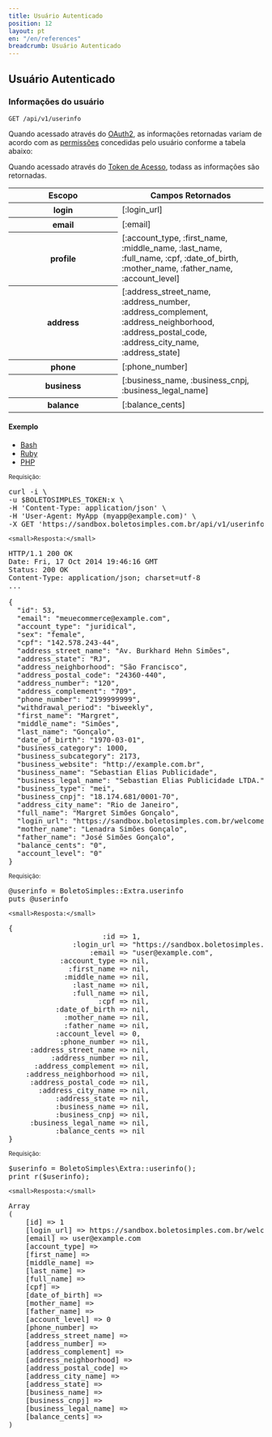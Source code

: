 ```yaml
---
title: Usuário Autenticado
position: 12
layout: pt
en: "/en/references"
breadcrumb: Usuário Autenticado
---
```


## Usuário Autenticado

### Informações do usuário

`GET /api/v1/userinfo`

Quando acessado através do [OAuth2](/authentication/oauth2), as informações retornadas variam de acordo com as [permissões](/authentication/permissions) concedidas pelo usuário conforme a tabela abaixo:

Quando acessado através do [Token de Acesso](/authentication/token), todass as informações são retornadas.

<table class='table table-bordered'>
  <thead>
    <tr>
      <th width="200px">Escopo</th>
      <th>Campos Retornados</th>
    </tr>
  </thead>
  <tbody>
    <tr>
      <th>login</th>
      <td>[:login_url]</td>
    </tr>
    <tr>
      <th>email</th>
      <td>[:email]</td>
    </tr>
    <tr>
      <th>profile</th>
      <td>[:account_type, :first_name, :middle_name, :last_name, :full_name, :cpf, :date_of_birth, :mother_name, :father_name, :account_level]</td>
    </tr>
    <tr>
      <th>address</th>
      <td>[:address_street_name, :address_number, :address_complement, :address_neighborhood, :address_postal_code, :address_city_name, :address_state]</td>
    </tr>
    <tr>
      <th>phone</th>
      <td>[:phone_number]</td>
    </tr>
    <tr>
      <th>business</th>
      <td>[:business_name, :business_cnpj, :business_legal_name]</td>
    </tr>
    <tr>
      <th>balance</th>
      <td>[:balance_cents]</td>
    </tr>
  </tbody>
</table>

#### Exemplo

<ul class="nav nav-tabs" role="tablist">
  <li class="active"><a href="#bash" role="tab" data-toggle="tab">Bash</a></li>
  <li><a href="#ruby" role="tab" data-toggle="tab">Ruby</a></li>
  <li><a href="#php" role="tab" data-toggle="tab">PHP</a></li>
</ul>

<div class="tab-content">
  <div class="tab-pane active" id="bash">
    <small>Requisição:</small>

<pre class="bash">
curl -i \
-u $BOLETOSIMPLES_TOKEN:x \
-H 'Content-Type: application/json' \
-H 'User-Agent: MyApp (myapp@example.com)' \
-X GET 'https://sandbox.boletosimples.com.br/api/v1/userinfo'
</pre>

    <small>Resposta:</small>

<pre class="http">
HTTP/1.1 200 OK
Date: Fri, 17 Oct 2014 19:46:16 GMT
Status: 200 OK
Content-Type: application/json; charset=utf-8
...

{
  "id": 53,
  "email": "meuecommerce@example.com",
  "account_type": "juridical",
  "sex": "female",
  "cpf": "142.578.243-44",
  "address_street_name": "Av. Burkhard Hehn Simões",
  "address_state": "RJ",
  "address_neighborhood": "São Francisco",
  "address_postal_code": "24360-440",
  "address_number": "120",
  "address_complement": "709",
  "phone_number": "2199999999",
  "withdrawal_period": "biweekly",
  "first_name": "Margret",
  "middle_name": "Simões",
  "last_name": "Gonçalo",
  "date_of_birth": "1970-03-01",
  "business_category": 1000,
  "business_subcategory": 2173,
  "business_website": "http://example.com.br",
  "business_name": "Sebastian Elias Publicidade",
  "business_legal_name": "Sebastian Elias Publicidade LTDA.",
  "business_type": "mei",
  "business_cnpj": "18.174.681/0001-70",
  "address_city_name": "Rio de Janeiro",
  "full_name": "Margret Simões Gonçalo",
  "login_url": "https://sandbox.boletosimples.com.br/welcome?email=meuecommerce%40example.com&token=UCefpzbGRrM1UrLEuUDS",
  "mother_name": "Lenadra Simões Gonçalo",
  "father_name": "José Simões Gonçalo",
  "balance_cents": "0",
  "account_level": "0"
}
</pre>
  </div>
  <div class="tab-pane" id="ruby">
    <small>Requisição:</small>

<pre class="ruby">
@userinfo = BoletoSimples::Extra.userinfo
puts @userinfo
</pre>

    <small>Resposta:</small>

<pre class="ruby">
{
                      :id => 1,
               :login_url => "https://sandbox.boletosimples.com.br/welcome?email=user1%40example.com&token=xxx",
                   :email => "user@example.com",
            :account_type => nil,
              :first_name => nil,
             :middle_name => nil,
               :last_name => nil,
               :full_name => nil,
                     :cpf => nil,
           :date_of_birth => nil,
             :mother_name => nil,
             :father_name => nil,
           :account_level => 0,
            :phone_number => nil,
     :address_street_name => nil,
          :address_number => nil,
      :address_complement => nil,
    :address_neighborhood => nil,
     :address_postal_code => nil,
       :address_city_name => nil,
           :address_state => nil,
           :business_name => nil,
           :business_cnpj => nil,
     :business_legal_name => nil,
           :balance_cents => nil
}
</pre>
  </div>
  <div class="tab-pane" id="php">
    <small>Requisição:</small>

<pre class="php">
$userinfo = BoletoSimples\Extra::userinfo();
print_r($userinfo);
</pre>

    <small>Resposta:</small>

<pre class="php">
Array
(
    [id] => 1
    [login_url] => https://sandbox.boletosimples.com.br/welcome?email=user1%40example.com&token=xxx
    [email] => user@example.com
    [account_type] =>
    [first_name] =>
    [middle_name] =>
    [last_name] =>
    [full_name] =>
    [cpf] =>
    [date_of_birth] =>
    [mother_name] =>
    [father_name] =>
    [account_level] => 0
    [phone_number] =>
    [address_street_name] =>
    [address_number] =>
    [address_complement] =>
    [address_neighborhood] =>
    [address_postal_code] =>
    [address_city_name] =>
    [address_state] =>
    [business_name] =>
    [business_cnpj] =>
    [business_legal_name] =>
    [balance_cents] =>
)
</pre>
  </div>
</div>
